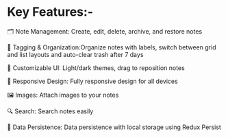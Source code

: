 # Key Features:-


🗂️ Note Management: Create, edit, delete, archive, and restore notes

🔖 Tagging & Organization:Organize notes with labels, switch between grid and list layouts and auto-clear trash after 7 days

🎨 Customizable UI: Light/dark themes, drag to reposition notes

📱 Responsive Design: Fully responsive design for all devices

🖼️ Images: Attach images to your notes

🔍 Search: Search notes easily

💾 Data Persistence: Data persistence with local storage using Redux Persist
